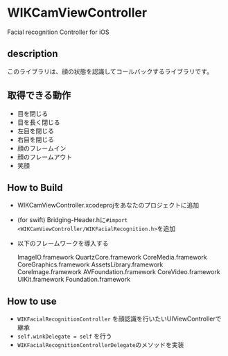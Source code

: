 # WIKCamViewController
Facial recognition Controller for iOS

## description
このライブラリは、顔の状態を認識してコールバックするライブラリです。

## 取得できる動作
* 目を閉じる
* 目を長く閉じる
* 左目を閉じる
* 右目を閉じる
* 顔のフレームイン
* 顔のフレームアウト
* 笑顔

## How to Build
- WIKCamViewController.xcodeprojをあなたのプロジェクトに追加
- (for swift) Bridging-Header.hに`#import <WIKCamViewController/WIKFacialRecognition.h>`を追加
- 以下のフレームワークを導入する

    ImageIO.framework
    QuartzCore.framework
    CoreMedia.framework
    CoreGraphics.framework
    AssetsLibrary.framework
    CoreImage.framework
    AVFoundation.framework
    CoreVideo.framework
    UIKit.framework
    Foundation.framework


## How to use
- `WIKFacialRecognitionController` を顔認識を行いたいUIViewControllerで継承
- `self.winkDelegate = self` を行う
- `WIKFacialRecognitionControllerDelegate`のメソッドを実装
